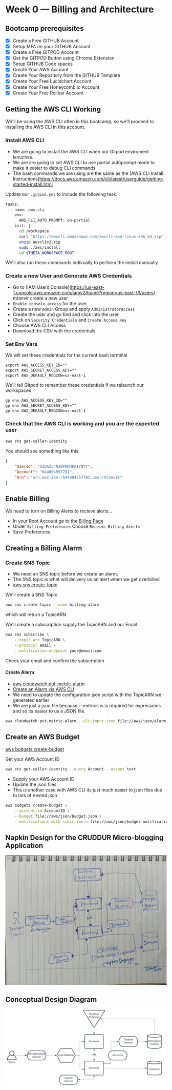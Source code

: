 # Week 0 — Billing and Architecture

## Bootcamp prerequisites
- [x] Create a Free GITHUB Account
- [x] Setup MFA on your GITHUB Account
- [x] Create a Free GITPOD Account
- [x] Get the GITPOD Button using Chrome Extension
- [x] Setup GITHUB Code spaces
- [x] Create Your AWS Account
- [x] Create Your Repository from the GITHUB Template
- [x] Create Your Free Lucidchart Account
- [x] Create Your Free Honeycomb.io Account
- [x] Create Your Free Rollbar Account

## Getting the AWS CLI Working

We'll be using the AWS CLI often in this bootcamp,
so we'll proceed to installing the AWS CLI in this account.


### Install AWS CLI

- We are going to install the AWS CLI when our Gitpod enviroment lanuches.
- We are are going to set AWS CLI to use partial autoprompt mode to make it easier to debug CLI commands.
- The bash commands we are using are the same as the [AWS CLI Install Instructions]https://docs.aws.amazon.com/cli/latest/userguide/getting-started-install.html


Update our `.gitpod.yml` to include the following task.

```sh
tasks:
  - name: aws-cli
    env:
      AWS_CLI_AUTO_PROMPT: on-partial
    init: |
      cd /workspace
      curl "https://awscli.amazonaws.com/awscli-exe-linux-x86_64.zip" -o "awscliv2.zip"
      unzip awscliv2.zip
      sudo ./aws/install
      cd $THEIA_WORKSPACE_ROOT
```

We'll also run these commands indivually to perform the install manually

### Create a new User and Generate AWS Credentials

- Go to (IAM Users Console](https://us-east-1.console.aws.amazon.com/iamv2/home?region=us-east-1#/users) mtanvir create a new user
- `Enable console access` for the user
- Create a new `Admin` Group and apply `AdministratorAccess`
- Create the user and go find and click into the user
- Click on `Security Credentials` and `Create Access Key`
- Choose AWS CLI Access
- Download the CSV with the credentials

### Set Env Vars

We will set these credentials for the current bash terminal
```
export AWS_ACCESS_KEY_ID=""
export AWS_SECRET_ACCESS_KEY=""
export AWS_DEFAULT_REGION=us-east-1
```

We'll tell Gitpod to remember these credentials if we relaunch our workspaces
```
gp env AWS_ACCESS_KEY_ID=""
gp env AWS_SECRET_ACCESS_KEY=""
gp env AWS_DEFAULT_REGION=us-east-1
```

### Check that the AWS CLI is working and you are the expected user

```sh
aws sts get-caller-identity
```

You should see something like this:
```json
{
    "UserId": "AIDAZL4NJWPKWUPAIYNYY",
    "Account": "644004557781",
    "Arn": "arn:aws:iam::644004557781:user/mtanvir"
}
```

## Enable Billing 

We need to turn on Billing Alerts to recieve alerts...


- In your Root Account go to the [Billing Page](https://console.aws.amazon.com/billing/)
- Under `Billing Preferences` Choose `Receive Billing Alerts`
- Save Preferences


## Creating a Billing Alarm

### Create SNS Topic

- We need an SNS topic before we create an alarm.
- The SNS topic is what will delivery us an alert when we get overbilled
- [aws sns create-topic](https://docs.aws.amazon.com/cli/latest/reference/sns/create-topic.html)

We'll create a SNS Topic
```sh
aws sns create-topic --name billing-alarm
```
which will return a TopicARN

We'll create a subscription supply the TopicARN and our Email
```sh
aws sns subscribe \
    --topic-arn TopicARN \
    --protocol email \
    --notification-endpoint your@email.com
```

Check your email and confirm the subscription

#### Create Alarm

- [aws cloudwatch put-metric-alarm](https://docs.aws.amazon.com/cli/latest/reference/cloudwatch/put-metric-alarm.html)
- [Create an Alarm via AWS CLI](https://aws.amazon.com/premiumsupport/knowledge-center/cloudwatch-estimatedcharges-alarm/)
- We need to update the configuration json script with the TopicARN we generated earlier
- We are just a json file because --metrics is is required for expressions and so its easier to us a JSON file.

```sh
aws cloudwatch put-metric-alarm --cli-input-json file://aws/json/alarm_config.json
```

## Create an AWS Budget

[aws budgets create-budget](https://docs.aws.amazon.com/cli/latest/reference/budgets/create-budget.html)

Get your AWS Account ID
```sh
aws sts get-caller-identity --query Account --output text
```

- Supply your AWS Account ID
- Update the json files
- This is another case with AWS CLI its just much easier to json files due to lots of nested json

```sh
aws budgets create-budget \
    --account-id AccountID \
    --budget file://aws/json/budget.json \
    --notifications-with-subscribers file://aws/json/budget-notifications-with-subscribers.json
```

## Napkin Design for the CRUDDUR Micro-blogging Application

![Napkin Design Diagram](/_docs/assets/cruddur-napkin-design.jpg)

## Conceptual Design Diagram

![Conceptual Design Diagram](/_docs/assets/cruddur-conceptual-diagram.png)
